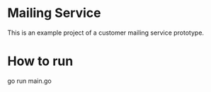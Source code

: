 # Mailing Service

This is an example project of a customer mailing service prototype. 

# How to run

go run main.go 

